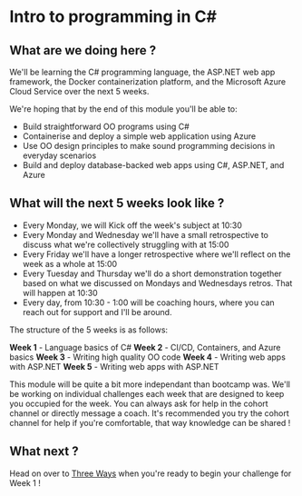 # Intro to programming in C#

## What are we doing here ?

We'll be learning the C# programming language, the ASP.NET web app framework, the Docker containerization platform, and the Microsoft Azure Cloud Service over the next 5 weeks.

We're hoping that by the end of this module you'll be able to:

- Build straightforward OO programs using C#
- Containerise and deploy a simple web application using Azure
- Use OO design principles to make sound programming decisions in everyday scenarios
- Build and deploy database-backed web apps using C#, ASP.NET, and Azure

## What will the next 5 weeks look like ?

- Every Monday, we will Kick off the week's subject at 10:30
- Every Monday and Wednesday we'll have a small retrospective to discuss what we're collectively struggling with at 15:00
- Every Friday we'll have a longer retrospective where we'll reflect on the week as a whole at 15:00
- Every Tuesday and Thursday we'll do a short demonstration together based on what we discussed on Mondays and Wednesdays retros. That will happen at 10:30
- Every day, from 10:30 - 1:00 will be coaching hours, where you can reach out for support and I'll be around.

The structure of the 5 weeks is as follows:

**Week 1** - Language basics of C# 
**Week 2** - CI/CD, Containers, and Azure basics
**Week 3** - Writing high quality OO code
**Week 4** - Writing web apps with ASP.NET
**Week 5** - Writing web apps with ASP.NET

This module will be quite a bit more independant than bootcamp was. We'll be working on individual challenges each week that are designed to keep you occupied for the week. You can always ask for help in the cohort channel or directly message a coach. It's recommended you try the cohort channel for help if you're comfortable, that way knowledge can be shared !

## What next ? 

Head on over to [Three Ways](https://github.com/ryanpierre/three_ways_csharp_temp) when you're ready to begin your challenge for Week 1 ! 

